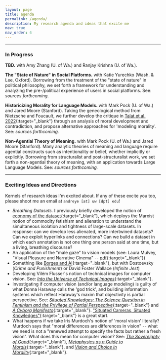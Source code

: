 ```yaml
---
layout: page
title: agenda
permalink: /agenda/
description: My research agenda and ideas that excite me
nav: true
nav_order: 4
---
```


---

### In Progress

**TBD.** with Amy Zhang (U. of Wa.) and Ranjay Krishna (U. of Wa.).

**The "State of Nature" in Social Platforms.** with Katie Yurechko (Wash. & Lee, Oxford).
Borrowing from the treatment of the "state of nature" in political philosophy, we set forth a framework for understanding and analyzing the pre-/political experience of users in social platforms.
See: *sources forthcoming*.

**Historicizing Morality for Language Models.** with Mark Pock (U. of Wa.) and Jared Moore (Stanford).
Taking the geneological method from Nietzsche and Foucault, we further develop the critique in [Talat et al. 2022](https://aclanthology.org/2022.naacl-main.56.pdf){:target="_blank"} through an analysis of moral development and contradiction, and propose alternative approaches for 'modeling morality'.
See: *sources forthcoming.*

**Non-Agential Theory of Meaning.** with Mark Pock (U. of Wa.) and Jared Moore (Stanford).
Many analytic theories of meaning and language require agential constructs such as intentionality or belief, whether implicitly or explicitly.
Borrowing from structuralist and post-structuralist work, we set forth a non-agential theory of meaning, with an application towards Large Language Models.
See: *sources forthcoming.*

---

### Exciting Ideas and Directions
Kernels of research ideas I'm excited about.
If any of these excite you too, please shoot me an email at `andreye [at] uw [dpt] edu`!

- *Breathing Datasets.* I previously briefly developed the notion of [economy of the dataset](https://andre-ye.github.io/writing/files/economy-of-the-dataset.pdf){:target="_blank"}, which deploys the Marxist notion of commodity fetishism and alienation to understand the simultaneous isolation and tightness of large-scale datasets. In response: can we develop less alienated, more intertwined datasets? Can we exploit hyperlinks and connections? Can we build a dataset in which each annotation is not one thing one person said at one time, but a living, breathing discourse?
- An application of the "male gaze" to vision models (see: Laura Mulvey, "Visual Pleasure and Narrative Cinema" -- [pdf](https://www.amherst.edu/system/files/media/1021/Laura%2520Mulvey,%2520Visual%2520Pleasure.pdf){:target="_blank"})
- Something like [Borges and AI](https://arxiv.org/pdf/2310.01425.pdf){:target="_blank"}, but with Dostoevsky (*Crime and Punishment*) or David Foster Wallace (*Infinite Jest*)
- Developing Vilém Flusser's notion of technical images for computer vision. See: [*Into the Universe of Technical Images*](https://www.are.na/block/3080997){:target="_blank"}.
- Investigating if computer vision (and/or language modeling) is guilty of what Donna Haraway calls the 'god trick', and building information systems which reflect Haraway's maxim that objectivity is partial perspective. See: [*Situated Knowledges: The Science Question in Feminism and the Privilege of Partial Perspective*](){:target="_blank"} and [*A Cyborg Manifesto*](){:target="_blank"}. ["Situated Cameras, Situated Knowledges"](https://arxiv.org/pdf/2307.00064.pdf){:target="_blank"} is a great start.
- What happens if we take Iris Murdoch's notion of 'moral vision' literally? Murdoch says that "moral differences are differences in vision" -- what we need is not a "renewed attempt to specify the facts but rather a fresh vision". What does this mean for computer vision? See: [*The Sovereignty of Good*](){:target="_blank"}, [*Metaphysics as a Guide to Morals*](){:target="_blank"}, and [*Vision and Choice in Morality*](){:target="_blank"}.


